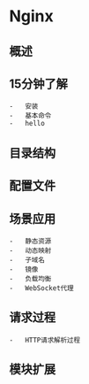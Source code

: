 #   Nginx

##  概述
##  15分钟了解
    -   安装
    -   基本命令
    -   hello
##  目录结构
##  配置文件
##  场景应用
    -   静态资源
    -   动态映射
    -   子域名
    -   镜像
    -   负载均衡
    -   WebSocket代理
##  请求过程
    -   HTTP请求解析过程
##  模块扩展